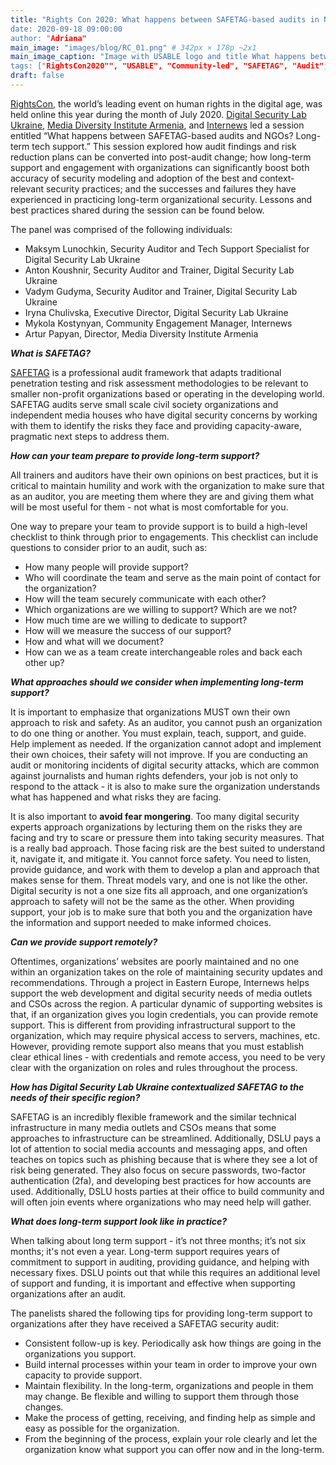 ```yaml
---
title: "Rights Con 2020: What happens between SAFETAG-based audits in NGOs? Long term tech support
date: 2020-09-18 09:00:00
author: "Adriana"
main_image: "images/blog/RC_01.png" # 342px × 178p ~2x1
main_image_caption: "Image with USABLE logo and title What happens between SAFETAG-based audits in NGOs? Long term tech support
tags: ["RightsCon2020"", "USABLE", "Community-led", "SAFETAG", "Audit", "ADOPTABLE"]
draft: false
---
```


[RightsCon](https://rightscon.org), the world’s leading event on human rights in the digital age, was held online this year during the month of July 2020. [Digital Security Lab Ukraine](https://dslua.org/), [Media Diversity Institute Armenia](https://mdi.am/en/home/), and [Internews](https://internews.org/) led a session entitled “What happens between SAFETAG-based audits and NGOs? Long-term tech support.” This session explored how audit findings and risk reduction plans can be converted into post-audit change; how long-term support and engagement with organizations can significantly boost both accuracy of security modeling and adoption of the best and context-relevant security practices; and the successes and failures they have experienced in practicing long-term organizational security. Lessons and best practices shared during the session can be found below.

The panel was comprised of the following individuals:

- Maksym Lunochkin, Security Auditor and Tech Support Specialist for Digital Security Lab Ukraine
- Anton Koushnir, Security Auditor and Trainer, Digital Security Lab Ukraine
- Vadym Gudyma, Security Auditor and Trainer, Digital Security Lab Ukraine
- Iryna Chulivska, Executive Director, Digital Security Lab Ukraine
- Mykola Kostynyan, Community Engagement Manager, Internews
- Artur Papyan, Director, Media Diversity Institute Armenia

***What is SAFETAG?***

[SAFETAG](https://safetag.org) is a professional audit framework that adapts traditional penetration testing and risk assessment methodologies to be relevant to smaller non-profit organizations based or operating in the developing world. SAFETAG audits serve small scale civil society organizations and independent media houses who have digital security concerns by working with them to identify the risks they face and providing capacity-aware, pragmatic next steps to address them.

***How can your team prepare to provide long-term support?***

All trainers and auditors have their own opinions on best practices, but it is critical to maintain humility and work with the organization to make sure that as an auditor, you are meeting them where they are and giving them what will be most useful for them - not what is most comfortable for you.

One way to prepare your team to provide support is to build a high-level checklist to think through prior to engagements. This checklist can include questions to consider prior to an audit, such as:

- How many people will provide support?
- Who will coordinate the team and serve as the main point of contact for the organization?
- How will the team securely communicate with each other?
- Which organizations are we willing to support? Which are we not?
- How much time are we willing to dedicate to support?
- How will we measure the success of our support?
- How and what will we document?
- How can we as a team create interchangeable roles and back each other up?

***What approaches should we consider when implementing long-term support?***

It is important to emphasize that organizations MUST own their own approach to risk and safety. As an auditor, you cannot push an organization to do one thing or another. You must explain, teach, support, and guide. Help implement as needed. If the organization cannot adopt and implement their own choices, their safety will not improve. If you are conducting an audit or monitoring incidents of digital security attacks, which are common against journalists and human rights defenders, your job is not only to respond to the attack - it is also to make sure the organization understands what has happened and what risks they are facing.

It is also important to **avoid fear mongering**. Too many digital security experts approach organizations by lecturing them on the risks they are facing and try to scare or pressure them into taking security measures. That is a really bad approach. Those facing risk are the best suited to understand it, navigate it, and mitigate it. You cannot force safety. You need to listen, provide guidance, and work with them to develop a plan and approach that makes sense for them. Threat models vary, and one is not like the other. Digital security is not a one size fits all approach, and one organization’s approach to safety will not be the same as the other. When providing support, your job is to make sure that both you and the organization have the information and support needed to make informed choices.

***Can we provide support remotely?***

Oftentimes, organizations’ websites are poorly maintained and no one within an organization takes on the role of maintaining security updates and recommendations. Through a project in Eastern Europe, Internews helps support the web development and digital security needs of media outlets and CSOs across the region. A particular dynamic of supporting websites is that, if an organization gives you login credentials, you can provide remote support.  This is different from providing infrastructural support to the organization, which may require physical access to servers, machines, etc. However, providing remote support also means that you must establish clear ethical lines - with credentials and remote access, you need to be very clear with the organization on roles and rules throughout the process.

***How has Digital Security Lab Ukraine contextualized SAFETAG to the needs of their specific region?***

SAFETAG is an incredibly flexible framework and the similar technical infrastructure in many media outlets and CSOs means that some approaches to infrastructure can be streamlined. Additionally, DSLU pays a lot of attention to social media accounts and messaging apps, and often teaches on topics such as phishing because that is where they see a lot of risk being generated. They also focus on secure passwords, two-factor authentication (2fa), and developing best practices for how accounts are used. Additionally, DSLU hosts parties at their office to build community and will often join events where organizations who may need help will gather.

***What does long-term support look like in practice?***

When talking about long term support - it’s not three months; it’s not six months; it's not even a year. Long-term support requires years of commitment to support in auditing, providing guidance, and helping with necessary fixes. DSLU points out that while this requires an additional level of support and funding, it is important and effective when supporting organizations after an audit.

The panelists shared the following tips for providing long-term support to organizations after they have received a SAFETAG security audit:

- Consistent follow-up is key. Periodically ask how things are going in the organizations you support.
- Build internal processes within your team in order to improve your own capacity to provide support.
- Maintain flexibility. In the long-term, organizations and people in them may change. Be flexible and willing to support them through those changes.
- Make the process of getting, receiving, and finding help as simple and easy as possible for the organization.
- From the beginning of the process, explain your role clearly and let the organization know what support you can offer now and in the long-term.
